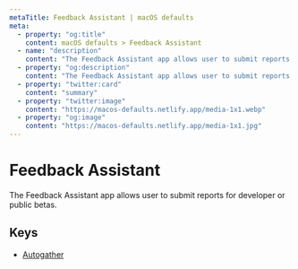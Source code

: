 ```yaml
---
metaTitle: Feedback Assistant | macOS defaults
meta:
  - property: "og:title"
    content: macOS defaults > Feedback Assistant
  - name: "description"
    content: "The Feedback Assistant app allows user to submit reports for developer or public betas."
  - property: "og:description"
    content: "The Feedback Assistant app allows user to submit reports for developer or public betas."
  - property: "twitter:card"
    content: "summary"
  - property: "twitter:image"
    content: "https://macos-defaults.netlify.app/media-1x1.webp"
  - property: "og:image"
    content: "https://macos-defaults.netlify.app/media-1x1.jpg"
---
```

# Feedback Assistant

The Feedback Assistant app allows user to submit reports for developer or public betas.

## Keys

- [Autogather](./autogather.html)
